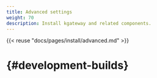 ```yaml
---
title: Advanced settings
weight: 70
description: Install kgateway and related components.
---
```


{{< reuse "docs/pages/install/advanced.md" >}}

# {#development-builds}